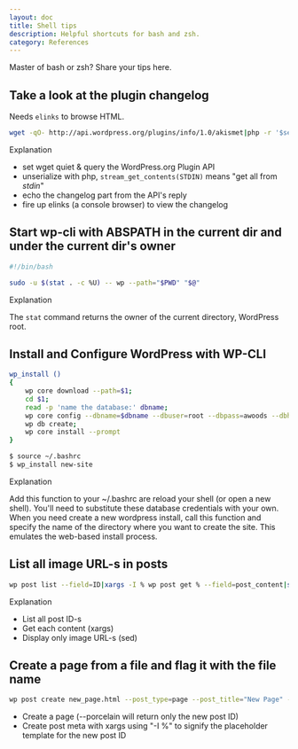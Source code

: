 ```yaml
---
layout: doc
title: Shell tips
description: Helpful shortcuts for bash and zsh.
category: References
---
```


Master of bash or zsh? Share your tips here.

## Take a look at the plugin changelog

Needs `elinks` to browse HTML.

```bash
wget -qO- http://api.wordpress.org/plugins/info/1.0/akismet|php -r '$seri=unserialize(stream_get_contents(STDIN)); echo $seri->sections["changelog"];'|elinks -force-html
```

Explanation

- set wget quiet & query the WordPress.org Plugin API
- unserialize with php, `stream_get_contents(STDIN)` means "get all from *stdin*"
- echo the changelog part from the API's reply
- fire up elinks (a console browser) to view the changelog

## Start wp-cli with ABSPATH in the current dir and under the current dir's owner

```bash
#!/bin/bash

sudo -u $(stat . -c %U) -- wp --path="$PWD" "$@"
```

Explanation

The `stat` command returns the owner of the current directory, WordPress root.

## Install and Configure WordPress with WP-CLI

```bash
wp_install () 
{ 
    wp core download --path=$1;
    cd $1;
    read -p 'name the database:' dbname;
    wp core config --dbname=$dbname --dbuser=root --dbpass=awoods --dbhost=localhost;
    wp db create;
    wp core install --prompt
}

$ source ~/.bashrc
$ wp_install new-site
```

Explanation

Add this function to your ~/.bashrc are reload your shell (or open a new shell). 
You'll need to substitute these database credentials with your own.
When you need create a new wordpress install, call this function and specify the
name of the directory where you want to create the site. This emulates the 
web-based install process.

## List all image URL-s in posts

```bash
wp post list --field=ID|xargs -I % wp post get % --field=post_content|sed -ne 's;.*\(https\?\S\+\(jpe\?g\|png\|gif\)\).*;\1;gp'
```

Explanation

- List all post ID-s
- Get each content (xargs)
- Display only image URL-s (sed)

## Create a page from a file and flag it with the file name

```bash
wp post create new_page.html --post_type=page --post_title="New Page" --porcelain | xargs -I % wp post meta add % imported_from new_page.html
```
- Create a page (--porcelain will return only the new post ID)
- Create post meta with xargs using "-I %" to signify the placeholder template for the new post ID
